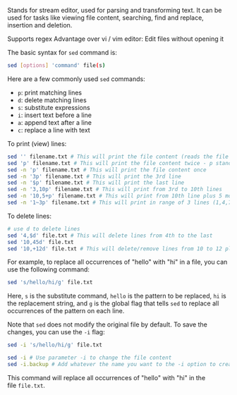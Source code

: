 Stands for stream editor, used for parsing and transforming text. It can be used for tasks like viewing file content, searching, find and replace, insertion and deletion.

Supports regex
Advantage over vi / vim editor: Edit files without opening it

The basic syntax for `sed` command is:
```bash
sed [options] 'command' file(s)
```

Here are a few commonly used `sed` commands:

- `p`: print matching lines
- `d`: delete matching lines
- `s`: substitute expressions
- `i`: insert text before a line
- `a`: append text after a line
- `c`: replace a line with text

To print (view) lines:
```bash
sed '' filename.txt # This will print the file content (reads the file content by default)
sed 'p' filename.txt # This will print the file content twice - p stands for print
sed -n 'p' filename.txt # This will print the file content once
sed -n '3p' filename.txt # This will print the 3rd line
sed -n '$p' filename.txt # This will print the last line
sed -n '3,10p' filename.txt # This will print from 3rd to 10th lines
sed -n '10,5+p' filename.txt # This will print from 10th line plus 5 more lines
sed -n '1~3p' filename.txt # This will print in range of 3 lines (1,4,7,10,13)
```

To delete lines:
```bash
# use d to delete lines
sed '4,$d' file.txt # This will delete lines from 4th to the last
sed '10,45d' file.txt
sed '10,+12d' file.txt # This will delete/remove lines from 10 to 12 plus
```

For example, to replace all occurrences of "hello" with "hi" in a file, you can use the following command:

```bash
sed 's/hello/hi/g' file.txt
```

Here, `s` is the substitute command, `hello` is the pattern to be replaced, `hi` is the replacement string, and `g` is the global flag that tells `sed` to replace all occurrences of the pattern on each line.

Note that `sed` does not modify the original file by default. To save the changes, you can use the `-i` flag:

```bash
sed -i 's/hello/hi/g' file.txt

sed -i # Use parameter -i to change the file content
sed -i.backup # Add whatever the name you want to the -i option to create a backup of the original file
```

This command will replace all occurrences of "hello" with "hi" in the file `file.txt`.
